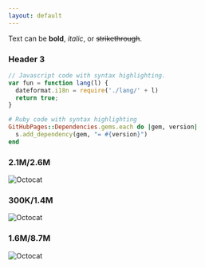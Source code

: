 ```yaml
---
layout: default
---
```


Text can be **bold**, _italic_, or ~~strikethrough~~.

### Header 3

```js
// Javascript code with syntax highlighting.
var fun = function lang(l) {
  dateformat.i18n = require('./lang/' + l)
  return true;
}
```

```ruby
# Ruby code with syntax highlighting
GitHubPages::Dependencies.gems.each do |gem, version|
  s.add_dependency(gem, "= #{version}")
end
```


### 2.1M/2.6M
![Octocat](https://zooatmospheregroup.github.io/Zoo-HZ-Media-Volunteers.2021-2022/static/images/Autumn_in_Kanas_by_Wang_Jinyu.jpg.webp)

### 300K/1.4M
![Octocat](https://zooatmospheregroup.github.io/Zoo-HZ-Media-Volunteers.2021-2022/static/images/Balloon_by_Matt_Benson.jpg.webp)

### 1.6M/8.7M
![Octocat](https://zooatmospheregroup.github.io/Zoo-HZ-Media-Volunteers.2021-2022/static/images/desktop.jpg.webp)
